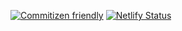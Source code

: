 [![Commitizen friendly](https://img.shields.io/badge/commitizen-friendly-brightgreen.svg)](http://commitizen.github.io/cz-cli/)
[![Netlify Status](https://api.netlify.com/api/v1/badges/4fbad9da-5aa2-41c7-ba9d-e3c83ac5dcb9/deploy-status)](https://app.netlify.com/sites/acrossui/deploys)
